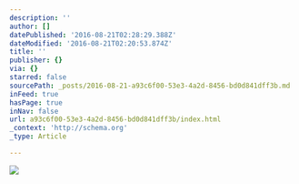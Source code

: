 ```yaml
---
description: ''
author: []
datePublished: '2016-08-21T02:28:29.388Z'
dateModified: '2016-08-21T02:20:53.874Z'
title: ''
publisher: {}
via: {}
starred: false
sourcePath: _posts/2016-08-21-a93c6f00-53e3-4a2d-8456-bd0d841dff3b.md
inFeed: true
hasPage: true
inNav: false
url: a93c6f00-53e3-4a2d-8456-bd0d841dff3b/index.html
_context: 'http://schema.org'
_type: Article

---
```

![](https://the-grid-user-content.s3-us-west-2.amazonaws.com/d08fcb3c-bce7-4624-9ed6-dace49e978aa.jpg)